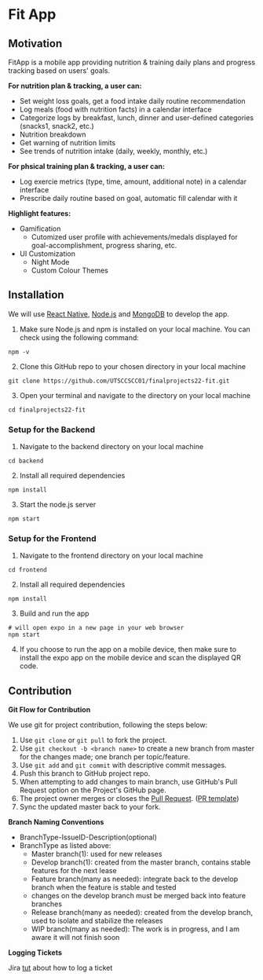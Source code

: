 # Fit App

## Motivation
FitApp is a mobile app providing nutrition & training daily plans and progress tracking based on users' goals. 

**For nutrition plan & tracking, a user can:**
* Set weight loss goals, get a food intake daily routine recommendation
* Log meals (food with nutrition facts) in a calendar interface
* Categorize logs by breakfast, lunch, dinner and user-defined categories (snacks1, snack2, etc.) 
* Nutrition breakdown
* Get warning of nutrition limits
* See trends of nutrition intake (daily, weekly, monthly, etc.)

**For phsical training plan & tracking, a user can:**
* Log exercie metrics (type, time, amount, additional note) in a calendar interface
* Prescribe daily routine based on goal, automatic fill calendar with it

**Highlight features:**
* Gamification
    * Cutomized user profile with achievements/medals displayed for goal-accomplishment, progress sharing, etc.
* UI Customization
    * Night Mode
    * Custom Colour Themes

## Installation

We will use [React Native](https://reactnative.dev/), [Node.js](https://nodejs.org/en/) and [MongoDB](https://www.mongodb.com/) to develop the app.

1. Make sure Node.js and npm is installed on your local machine. You can check using the following command:
```
npm -v
```
2. Clone this GitHub repo to your chosen directory in your local machine
```
git clone https://github.com/UTSCCSCC01/finalprojects22-fit.git
```
3. Open your terminal and navigate to the directory on your local machine
```
cd finalprojects22-fit
```
### Setup for the Backend
1. Navigate to the backend directory on your local machine
```
cd backend
```
2. Install all required dependencies
```
npm install
```
3. Start the node.js server
```
npm start
```
### Setup for the Frontend
1. Navigate to the frontend directory on your local machine
```
cd frontend
```
2. Install all required dependencies
```
npm install
```
3. Build and run the app
```
# will open expo in a new page in your web browser
npm start
```
4. If you choose to run the app on a mobile device, then make sure to install the expo app on the mobile device and scan the displayed QR code.

## Contribution
**Git Flow for Contribution**

We use git for project contribution, following the steps below:

1. Use ``git clone`` or ``git pull`` to fork the project.
2. Use ``git checkout -b <branch name>`` to create a new branch from master for the changes made; one branch per topic/feature.
3. Use ``git add`` and ``git commit`` with descriptive commit messages.
4. Push this branch to GitHub project repo.
5. When attempting to add changes to main branch, use GitHub's Pull Request option on the Project's GitHub page.
6. The project owner merges or closes the [Pull Request](https://docs.github.com/en/pull-requests/collaborating-with-pull-requests/proposing-changes-to-your-work-with-pull-requests/creating-a-pull-request). ([PR template](https://gist.github.com/jcserv/33f19818fde83c18e755b1c138eeac49))
7. Sync the updated master back to your fork.

**Branch Naming Conventions**
* BranchType-IssueID-Description(optional)
* BranchType as listed above:
    * Master branch(1): used for new releases
    * Develop branch(1): created from the master branch, contains stable features for the next lease
    * Feature branch(many as needed): integrate back to the develop branch when the feature is stable and tested
    * changes on the develop branch must be merged back into feature branches
    * Release branch(many as needed): created from the develop branch, used to isolate and stabilize the releases
    * WIP branch(many as needed): The work is in progress, and I am aware it will not finish soon

**Logging Tickets**

Jira [tut](https://cmsweb.utsc.utoronto.ca/cscc01s22/tutorials/jira/Jira%20Tutorial.html) about how to log a ticket
